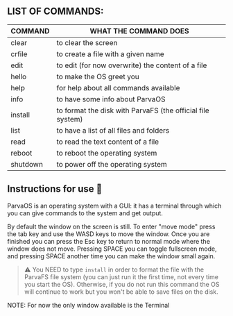 ## **LIST OF COMMANDS:**

|   COMMAND                   |                WHAT THE COMMAND DOES                       |
| --------------------------- | ---------------------------------------------------------- |
|   clear                     | to clear the screen                                        |
|   crfile <filename>         | to create a file with a given name                         |
|   edit <filename> <content> | to edit (for now overwrite) the content of a file          |
|   hello                     | to make the OS greet you                                   |
|   help                      | for help about all commands available                      |
|   info                      | to have some info about ParvaOS                            |
|   install                   | to format the disk with ParvaFS (the official file system) |
|   list                      | to have a list of all files and folders                    |
|   read <filename>           | to read the text content of a file                         |
|   reboot                    | to reboot the operating system                             |
|   shutdown                  | to power off the operating system                          |

## **Instructions for use 📖**

ParvaOS is an operating system with a GUI: it has a terminal through which you can give commands to the system and get output.

By default the window on the screen is still. To enter "move mode" press the tab key and use the WASD keys to move the window. Once you are finished you can press the Esc key to return to normal mode where the window does not move. Pressing SPACE you can toggle fullscreen mode, and pressing SPACE another time you can make the window small again.

> ⚠️ You NEED to type `install` in order to format the file with the ParvaFS file system (you can just run it the first time, not every time you start the OS). Otherwise, if you do not run this command the OS will continue to work but you won't be able to save files on the disk.

NOTE: For now the only window available is the Terminal